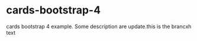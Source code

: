 # cards-bootstrap-4
cards bootstrap 4 example.
Some description are update.this is the brancxh text
